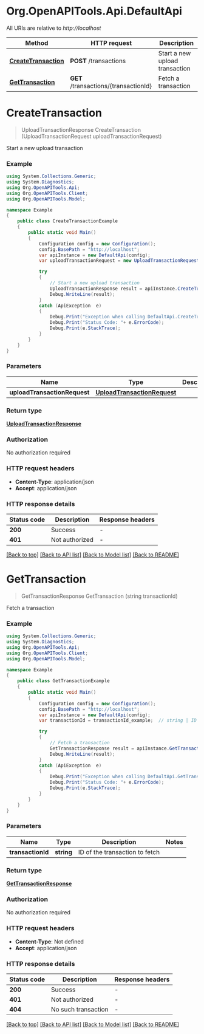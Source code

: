 # Org.OpenAPITools.Api.DefaultApi

All URIs are relative to *http://localhost*

Method | HTTP request | Description
------------- | ------------- | -------------
[**CreateTransaction**](DefaultApi.md#createtransaction) | **POST** /transactions | Start a new upload transaction
[**GetTransaction**](DefaultApi.md#gettransaction) | **GET** /transactions/{transactionId} | Fetch a transaction


<a name="createtransaction"></a>
# **CreateTransaction**
> UploadTransactionResponse CreateTransaction (UploadTransactionRequest uploadTransactionRequest)

Start a new upload transaction

### Example
```csharp
using System.Collections.Generic;
using System.Diagnostics;
using Org.OpenAPITools.Api;
using Org.OpenAPITools.Client;
using Org.OpenAPITools.Model;

namespace Example
{
    public class CreateTransactionExample
    {
        public static void Main()
        {
            Configuration config = new Configuration();
            config.BasePath = "http://localhost";
            var apiInstance = new DefaultApi(config);
            var uploadTransactionRequest = new UploadTransactionRequest(); // UploadTransactionRequest | 

            try
            {
                // Start a new upload transaction
                UploadTransactionResponse result = apiInstance.CreateTransaction(uploadTransactionRequest);
                Debug.WriteLine(result);
            }
            catch (ApiException  e)
            {
                Debug.Print("Exception when calling DefaultApi.CreateTransaction: " + e.Message );
                Debug.Print("Status Code: "+ e.ErrorCode);
                Debug.Print(e.StackTrace);
            }
        }
    }
}
```

### Parameters

Name | Type | Description  | Notes
------------- | ------------- | ------------- | -------------
 **uploadTransactionRequest** | [**UploadTransactionRequest**](UploadTransactionRequest.md)|  | 

### Return type

[**UploadTransactionResponse**](UploadTransactionResponse.md)

### Authorization

No authorization required

### HTTP request headers

 - **Content-Type**: application/json
 - **Accept**: application/json


### HTTP response details
| Status code | Description | Response headers |
|-------------|-------------|------------------|
| **200** | Success |  -  |
| **401** | Not authorized |  -  |

[[Back to top]](#) [[Back to API list]](../README.md#documentation-for-api-endpoints) [[Back to Model list]](../README.md#documentation-for-models) [[Back to README]](../README.md)

<a name="gettransaction"></a>
# **GetTransaction**
> GetTransactionResponse GetTransaction (string transactionId)

Fetch a transaction

### Example
```csharp
using System.Collections.Generic;
using System.Diagnostics;
using Org.OpenAPITools.Api;
using Org.OpenAPITools.Client;
using Org.OpenAPITools.Model;

namespace Example
{
    public class GetTransactionExample
    {
        public static void Main()
        {
            Configuration config = new Configuration();
            config.BasePath = "http://localhost";
            var apiInstance = new DefaultApi(config);
            var transactionId = transactionId_example;  // string | ID of the transaction to fetch

            try
            {
                // Fetch a transaction
                GetTransactionResponse result = apiInstance.GetTransaction(transactionId);
                Debug.WriteLine(result);
            }
            catch (ApiException  e)
            {
                Debug.Print("Exception when calling DefaultApi.GetTransaction: " + e.Message );
                Debug.Print("Status Code: "+ e.ErrorCode);
                Debug.Print(e.StackTrace);
            }
        }
    }
}
```

### Parameters

Name | Type | Description  | Notes
------------- | ------------- | ------------- | -------------
 **transactionId** | **string**| ID of the transaction to fetch | 

### Return type

[**GetTransactionResponse**](GetTransactionResponse.md)

### Authorization

No authorization required

### HTTP request headers

 - **Content-Type**: Not defined
 - **Accept**: application/json


### HTTP response details
| Status code | Description | Response headers |
|-------------|-------------|------------------|
| **200** | Success |  -  |
| **401** | Not authorized |  -  |
| **404** | No such transaction |  -  |

[[Back to top]](#) [[Back to API list]](../README.md#documentation-for-api-endpoints) [[Back to Model list]](../README.md#documentation-for-models) [[Back to README]](../README.md)

